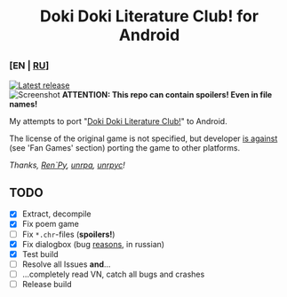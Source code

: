 # <p align="center">Doki Doki Literature Club! for Android</p>

### [EN | [RU](README_RU.md)]
[![Latest release](https://github-release-version.herokuapp.com/github/saber-nyan/ddlc-android/release.svg?style=flat)](https://github.com/saber-nyan/ddlc-android/releases/latest)<br/>
![Screenshot](https://i.imgur.com/yxQ2oNV.jpg)
**ATTENTION: This repo can contain spoilers! Even in file names!**

My attempts to port "[Doki Doki Literature Club!](https://vndb.org/v21905)" to Android.

The license of the original game is not specified, but developer [is against](http://teamsalvato.com/ip-guidelines/)
(see 'Fan Games' section) porting the game to other platforms.

*Thanks, [Ren`Py](https://github.com/renpy/renpy), [unrpa](https://github.com/Lattyware/unrpa), [unrpyc](https://github.com/CensoredUsername/unrpyc)!*
## TODO
- [x] Extract, decompile
- [x] Fix poem game
- [ ] Fix `*.chr`-files (**spoilers!**)
- [x] Fix dialogbox (bug [reasons](boxes_sizing.txt), in russian)
- [x] Test build
- [ ] Resolve all Issues **and**...
- [ ] ...completely read VN, catch all bugs and crashes
- [ ] Release build
